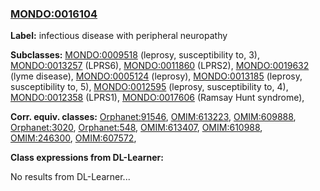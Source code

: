 
### [MONDO:0016104](http://purl.obolibrary.org/obo/MONDO_0016104)
**Label:** infectious disease with peripheral neuropathy

**Subclasses:** [MONDO:0009518](http://purl.obolibrary.org/obo/MONDO_0009518) (leprosy, susceptibility to, 3), [MONDO:0013257](http://purl.obolibrary.org/obo/MONDO_0013257) (LPRS6), [MONDO:0011860](http://purl.obolibrary.org/obo/MONDO_0011860) (LPRS2), [MONDO:0019632](http://purl.obolibrary.org/obo/MONDO_0019632) (lyme disease), [MONDO:0005124](http://purl.obolibrary.org/obo/MONDO_0005124) (leprosy), [MONDO:0013185](http://purl.obolibrary.org/obo/MONDO_0013185) (leprosy, susceptibility to, 5), [MONDO:0012595](http://purl.obolibrary.org/obo/MONDO_0012595) (leprosy, susceptibility to, 4), [MONDO:0012358](http://purl.obolibrary.org/obo/MONDO_0012358) (LPRS1), [MONDO:0017606](http://purl.obolibrary.org/obo/MONDO_0017606) (Ramsay Hunt syndrome), 

**Corr. equiv. classes:** [Orphanet:91546](http://www.orpha.net/ORDO/Orphanet_91546), [OMIM:613223](http://purl.obolibrary.org/obo/OMIM_613223), [OMIM:609888](http://purl.obolibrary.org/obo/OMIM_609888), [Orphanet:3020](http://www.orpha.net/ORDO/Orphanet_3020), [Orphanet:548](http://www.orpha.net/ORDO/Orphanet_548), [OMIM:613407](http://purl.obolibrary.org/obo/OMIM_613407), [OMIM:610988](http://purl.obolibrary.org/obo/OMIM_610988), [OMIM:246300](http://purl.obolibrary.org/obo/OMIM_246300), [OMIM:607572](http://purl.obolibrary.org/obo/OMIM_607572), 

**Class expressions from DL-Learner:**

No results from DL-Learner...



